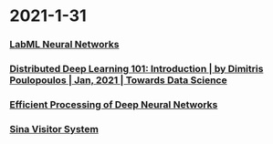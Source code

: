 
# 2021-1-31

### [LabML Neural Networks](https://nn.labml.ai/index.html)

### [Distributed Deep Learning 101: Introduction | by Dimitris Poulopoulos | Jan, 2021 | Towards Data Science](https://towardsdatascience.com/distributed-deep-learning-101-introduction-ebfc1bcd59d9)

### [Efficient Processing of Deep Neural Networks](https://www.morganclaypoolpublishers.com/catalog_Orig/product_info.php?continueFlag=4fb339781e79fcb03d6e2830b1bda7ba&products_id=1530)

### [Sina Visitor System](https://passport.weibo.com/visitor/visitor?_rand=1612108523.473&a=enter&domain=.weibo.com&entry=miniblog&ua=php-sso_sdk_client-0.6.36&url=https%3A%2F%2Fweibo.com%2F6543823943%2FJFJrgqLi8)